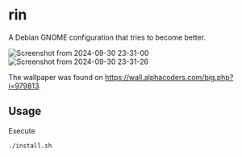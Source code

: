 # rin
A Debian GNOME configuration that tries to become better.

![Screenshot from 2024-09-30 23-31-00](https://github.com/user-attachments/assets/24f60323-c628-4ee2-821e-4e405ac10b4c)
![Screenshot from 2024-09-30 23-31-26](https://github.com/user-attachments/assets/a4192c04-89c5-4f94-b528-48f6bad405cd)

The wallpaper was found on https://wall.alphacoders.com/big.php?i=979813.

## Usage
Execute
```bash
./install.sh
```
